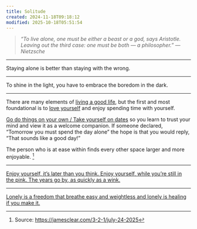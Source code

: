 ```yaml
---
title: Solitude
created: 2024-11-18T09:18:12
modified: 2025-10-18T05:51:54
---
```


> _“To live alone, one must be either a beast or a god, says Aristotle. Leaving out the third case: one must be both — a philosopher.” — Nietzsche_

---

Staying alone is better than staying with the wrong.

---

To shine in the light, you have to embrace the boredom in the dark.

---

There are many elements of [living a good life](how-to-live-a-life.md), but the first and most foundational is to [love yourself](Self-compassion.md) and enjoy spending time with yourself.

[Go do things on your own / Take yourself on dates](https://www.youtube.com/watch?v=k7X7sZzSXYs) so you learn to trust your mind and view it as a welcome companion. If someone declared, “Tomorrow you must spend the day alone” the hope is that you would reply, “That sounds like a good day!”

The person who is at ease within finds every other space larger and more enjoyable. [^1]

---

[Enjoy yourself, it’s later than you think. Enjoy yourself, while you’re still in the pink. The years go by, as quickly as a wink.](https://www.youtube.com/watch?v=nFxjnUPRwx4)

---

[Lonely is a freedom that breathe easy and weightless and lonely is healing if you make it.](https://youtu.be/k7X7sZzSXYs?t=159)

[^1]: Source: <https://jamesclear.com/3-2-1/july-24-2025>
